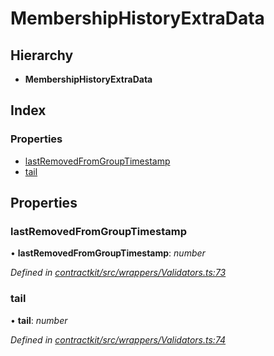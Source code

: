 # MembershipHistoryExtraData

## Hierarchy

* **MembershipHistoryExtraData**

## Index

### Properties

* [lastRemovedFromGroupTimestamp]()
* [tail]()

## Properties

### lastRemovedFromGroupTimestamp

• **lastRemovedFromGroupTimestamp**: _number_

_Defined in_ [_contractkit/src/wrappers/Validators.ts:73_](https://github.com/celo-org/celo-monorepo/blob/master/packages/contractkit/src/wrappers/Validators.ts#L73)

### tail

• **tail**: _number_

_Defined in_ [_contractkit/src/wrappers/Validators.ts:74_](https://github.com/celo-org/celo-monorepo/blob/master/packages/contractkit/src/wrappers/Validators.ts#L74)

